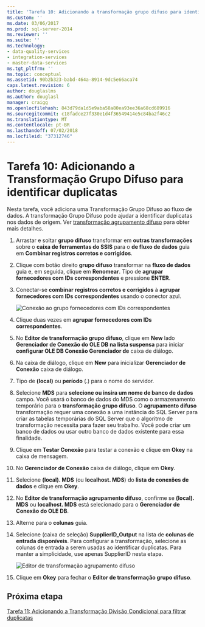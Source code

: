 ```yaml
---
title: 'Tarefa 10: Adicionando a transformação grupo difuso para identificar duplicatas | Microsoft Docs'
ms.custom: ''
ms.date: 03/06/2017
ms.prod: sql-server-2014
ms.reviewer: ''
ms.suite: ''
ms.technology:
- data-quality-services
- integration-services
- master-data-services
ms.tgt_pltfrm: ''
ms.topic: conceptual
ms.assetid: 90b2b323-babd-464a-8914-9dc5e66aca74
caps.latest.revision: 6
author: douglaslms
ms.author: douglasl
manager: craigg
ms.openlocfilehash: 843d79da1d5e9aba58a80ea93ee36a68cd689916
ms.sourcegitcommit: c18fadce27f330e1d4f36549414e5c84ba2f46c2
ms.translationtype: MT
ms.contentlocale: pt-BR
ms.lasthandoff: 07/02/2018
ms.locfileid: "37312746"
---
```

# <a name="task-10-adding-fuzzy-group-transform-to-identify-duplicates"></a>Tarefa 10: Adicionando a Transformação Grupo Difuso para identificar duplicatas
  Nesta tarefa, você adiciona uma Transformação Grupo Difuso ao fluxo de dados. A transformação Grupo Difuso pode ajudar a identificar duplicatas nos dados de origem. Ver [transformação agrupamento difuso](http://msdn.microsoft.com/library/ms141764.aspx) para obter mais detalhes.  
  
1.  Arrastar e soltar **grupo difuso** transformar em **outras transformações** sobre o **caixa de ferramentas do SSIS** para o **de fluxo de dados** guia em  **Combinar registros corretos e corrigidos**.  
  
2.  Clique com botão direito **grupo difuso** transformar na **fluxo de dados** guia e, em seguida, clique em **Renomear**. Tipo de **agrupar fornecedores com IDs correspondentes** e pressione **ENTER**.  
  
3.  Conectar-se **combinar registros corretos e corrigidos** à **agrupar fornecedores com IDs correspondentes** usando o conector azul.  
  
     ![Conexão ao grupo fornecedores com IDs correspondentes](../../2014/tutorials/media/et-addingfgttoidentifyduplicates-01.jpg "Conexão ao grupo fornecedores com IDs correspondentes")  
  
4.  Clique duas vezes em **agrupar fornecedores com IDs correspondentes**.  
  
5.  No **Editor de transformação grupo difuso**, clique em **New** lado **Gerenciador de Conexão do OLE DB na lista suspensa** para iniciar **configurar OLE DB Conexão Gerenciador de** caixa de diálogo.  
  
6.  Na caixa de diálogo, clique em **New** para inicializar **Gerenciador de Conexão** caixa de diálogo.  
  
7.  Tipo de **(local)** ou **período** (.) para o nome do servidor.  
  
8.  Selecione **MDS** para **selecione ou insira um nome de banco de dados** campo. Você usará o banco de dados do MDS como o armazenamento temporário para o **transformação grupo difuso**. O **agrupamento difuso** transformação requer uma conexão a uma instância do SQL Server para criar as tabelas temporárias do SQL Server que o algoritmo de transformação necessita para fazer seu trabalho. Você pode criar um banco de dados ou usar outro banco de dados existente para essa finalidade.  
  
9. Clique em **Testar Conexão** para testar a conexão e clique em **Okey** na caixa de mensagem.  
  
10. No **Gerenciador de Conexão** caixa de diálogo, clique em **Okey**.  
  
11. Selecione **(local). MDS** (ou **localhost. MDS**) do **lista de conexões de dados** e clique em **Okey**.  
  
12. No **Editor de transformação agrupamento difuso**, confirme se **(local). MDS** ou **localhost. MDS** está selecionado para o **Gerenciador de Conexão do OLE DB**.  
  
13. Alterne para o **colunas** guia.  
  
14. Selecione (caixa de seleção) **SupplierID_Output** na lista de **colunas de entrada disponíveis**. Para configurar a transformação, selecione as colunas de entrada a serem usadas ao identificar duplicatas. Para manter a simplicidade, use apenas SupplierID nesta etapa.  
  
     ![Editor de transformação agrupamento difuso](../../2014/tutorials/media/et-addingfgttoidentifyduplicates-02.jpg "Editor de transformação agrupamento difuso")  
  
15. Clique em **Okey** para fechar o **Editor de transformação grupo difuso**.  
  
## <a name="next-step"></a>Próxima etapa  
 [Tarefa 11: Adicionando a Transformação Divisão Condicional para filtrar duplicatas](../../2014/tutorials/task-11-adding-conditional-split-transform-to-filter-duplicates.md)  
  
  
